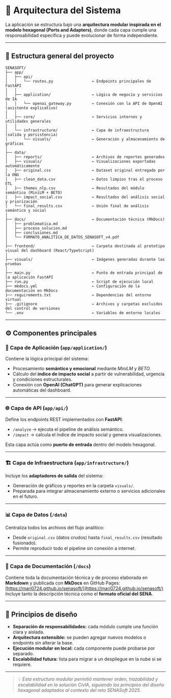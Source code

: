 # 🧩 Arquitectura del Sistema

La aplicación se estructura bajo una **arquitectura modular inspirada en el modelo hexagonal (Ports and Adapters)**, donde cada capa cumple una responsabilidad específica y puede evolucionar de forma independiente.

---

## 📁 Estructura general del proyecto

```
SENASOFT/
├── app/
│   ├── api/
│   │   └── routes.py                 ← Endpoints principales de FastAPI
│   │
│   ├── application/                  ← Lógica de negocio y servicios de IA
│   │   └── openai_gateway.py         ← Conexión con la API de OpenAI (asistente explicativo)
│   │
│   ├── core/                         ← Servicios internos y utilidades generales
│   │
│   └── infrastructure/               ← Capa de infraestructura (salida y persistencia)
│       └── visuals/                  ← Generación y almacenamiento de gráficas
│
├── data/
│   ├── reports/                      ← Archivos de reportes generados
│   ├── visuals/                      ← Visualizaciones exportadas automáticamente
│   ├── original.csv                  ← Dataset original entregado por la ONG
│   ├── clean_data.csv                ← Datos limpios tras el proceso ETL
│   ├── themes_nlp.csv                ← Resultados del módulo semántico (MiniLM + BETO)
│   ├── impact_social.csv             ← Resultados del análisis social y priorización
│   └── final_results.csv             ← Unión final de análisis semántico y social
│
├── docs/                             ← Documentación técnica (MkDocs)
│   ├── problematica.md
│   ├── proceso_solucion.md
│   ├── conclusiones.md
│   └── FORMATO_ANALITICA_DE_DATOS_SENASOFT_v4.pdf
│
├── frontend/                         ← Carpeta destinada al prototipo visual del dashboard (React/TypeScript)
│
├── visuals/                          ← Imágenes generadas durante las pruebas
│
├── main.py                           ← Punto de entrada principal de la aplicación FastAPI
├── run.py                            ← Script de ejecución local
├── mkdocs.yml                        ← Configuración de la documentación en MkDocs
├── requirements.txt                  ← Dependencias del entorno virtual
├── .gitignore                        ← Archivos y carpetas excluidos del control de versiones
└── .env                              ← Variables de entorno locales

```

---

## ⚙️ Componentes principales

### 🧠 Capa de Aplicación (`app/application/`)
Contiene la lógica principal del sistema:
- Procesamiento **semántico y emocional** mediante *MiniLM* y *BETO*.
- Cálculo del **índice de impacto social** a partir de vulnerabilidad, urgencia y condiciones estructurales.
- Conexión con **OpenAI (ChatGPT)** para generar explicaciones automáticas del dashboard.

---

### 🌐 Capa de API (`app/api/`)
Define los endpoints REST implementados con **FastAPI**:
- `/analyze` → ejecuta el pipeline de análisis semántico.  
- `/impact` → calcula el índice de impacto social y genera visualizaciones.  

Esta capa actúa como **puerto de entrada** dentro del modelo hexagonal.

---

### 🏗️ Capa de Infraestructura (`app/infrastructure/`)
Incluye los **adaptadores de salida** del sistema:
- Generación de gráficos y reportes en la carpeta `visuals/`.
- Preparada para integrar almacenamiento externo o servicios adicionales en el futuro.

---

### 📊 Capa de Datos (`/data`)
Centraliza todos los archivos del flujo analítico:
- Desde `original.csv` (datos crudos) hasta `final_results.csv` (resultado fusionado).  
- Permite reproducir todo el pipeline sin conexión a internet.

---

### 🧾 Capa de Documentación (`/docs`)
Contiene toda la documentación técnica y de proceso elaborada en **Markdown** y publicada con **MkDocs** en GitHub Pages:  
[https://mari0724.github.io/senasoft/](https://mari0724.github.io/senasoft/)  
Incluye tanto la descripción técnica como el **formato oficial del SENA**.

---

## 🧱 Principios de diseño

- **Separación de responsabilidades:** cada módulo cumple una función clara y aislada.  
- **Arquitectura extensible:** se pueden agregar nuevos modelos o endpoints sin alterar la base.  
- **Ejecución modular en local:** cada componente puede probarse por separado.  
- **Escalabilidad futura:** lista para migrar a un despliegue en la nube si se requiere.  

---

> 💡 *Esta estructura modular permitió mantener orden, trazabilidad y escalabilidad en la solución CivIA, siguiendo los principios del diseño hexagonal adaptados al contexto del reto SENASoft 2025.*
```
